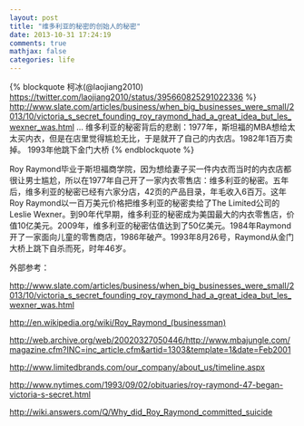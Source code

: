 ```yaml
---
layout: post
title: "维多利亚的秘密的创始人的秘密"
date: 2013-10-31 17:24:19
comments: true
mathjax: false
categories: life
---
```


{% blockquote 柯冰(‏@laojiang2010) https://twitter.com/laojiang2010/status/395660825291022336 %}
http://www.slate.com/articles/business/when_big_businesses_were_small/2013/10/victoria_s_secret_founding_roy_raymond_had_a_great_idea_but_les_wexner_was.html … 维多利亚的秘密背后的悲剧：1977年，斯坦福的MBA想给太太买内衣，但是在店里觉得尴尬无比，于是就开了自己的内衣店。1982年1百万卖掉。 1993年他跳下金门大桥
{% endblockquote %}

<!--more-->

Roy Raymond毕业于斯坦福商学院，因为想给妻子买一件内衣而当时的内衣店都很让男士尴尬，所以在1977年自己开了一家内衣零售店：维多利亚的秘密。五年后，维多利亚的秘密已经有六家分店，42页的产品目录，年毛收入6百万。这年Roy Raymond以一百万美元价格把维多利亚的秘密卖给了The Limited公司的Leslie Wexner。到90年代早期，维多利亚的秘密成为美国最大的内衣零售店，价值10亿美元。2009年，维多利亚的秘密估值达到了50亿美元。1984年Raymond开了一家面向儿童的零售商店，1986年破产。1993年8月26号，Raymond从金门大桥上跳下自杀而死，时年46岁。

外部参考：

<http://www.slate.com/articles/business/when_big_businesses_were_small/2013/10/victoria_s_secret_founding_roy_raymond_had_a_great_idea_but_les_wexner_was.html>

<http://en.wikipedia.org/wiki/Roy_Raymond_(businessman)>

<http://web.archive.org/web/20020327050446/http://www.mbajungle.com/magazine.cfm?INC=inc_article.cfm&artid=1303&template=1&date=Feb2001>

<http://www.limitedbrands.com/our_company/about_us/timeline.aspx>

<http://www.nytimes.com/1993/09/02/obituaries/roy-raymond-47-began-victoria-s-secret.html>

<http://wiki.answers.com/Q/Why_did_Roy_Raymond_committed_suicide>

